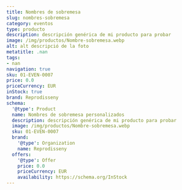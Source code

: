 ```yaml
---
title: Nombres de sobremesa
slug: nombres-sobremesa
category: eventos
type: producto
description: descripción genérica de mi producto para probar
image: /img/productos/Nombre-sobremesa.webp
alt: alt descripció de la foto
metatitle: .nan
tags:
- nan
navigation: true
sku: 01-EVEN-0007
price: 0.0
priceCurrency: EUR
inStock: true
brand: Reprodisseny
schema:
  '@type': Product
  name: Nombres de sobremesa personalizados
  description: descripción genérica de mi producto para probar
  image: /img/productos/Nombre-sobremesa.webp
  sku: 01-EVEN-0007
  brand:
    '@type': Organization
    name: Reprodisseny
  offers:
    '@type': Offer
    price: 0.0
    priceCurrency: EUR
    availability: https://schema.org/InStock
---
```


